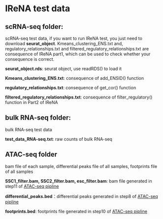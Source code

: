 # IReNA test data
## scRNA-seq folder:
scRNA-seq test data, if you want to run IReNA test, you just need to download **seurat_object**. Kmeans_clustering_ENS.txt and, regulatory_relationships.txt and filtered_regulatory_relationships.txt are consequence of IReNA part1, which can be used to check whether your consequence is correct.

**seurat_object.rds**: seurat object, use readRDS() to load it

**Kmeans_clustering_ENS.txt**: consequence of add_ENSID() function

**regulatory_relationships.txt**: consequence of get_cor() function

**filtered_regulatory_relationships.txt**: consequence of filter_regulatory() function in Part2 of IReNA


## bulk RNA-seq folder:
bulk RNA-seq test data

**test_data_RNA-seq.txt**: raw counts of bulk RNA-seq

## ATAC-seq folder
bam file of each sample, differential peaks file of all samples, footprints file of all samples

**SSC1_filter.bam, SSC2_filter.bam, esc_filter.bam**: bam file generated in step11 of [ATAC-seq pipline](https://github.com/jiang-junyao/ATAC-seq-pipline)

**differential_peaks.bed**：differential peaks generated in step8 of [ATAC-seq pipline](https://github.com/jiang-junyao/ATAC-seq-pipline)

**footprints.bed**: footprints file generated in step10 of [ATAC-seq pipline](https://github.com/jiang-junyao/ATAC-seq-pipline)

